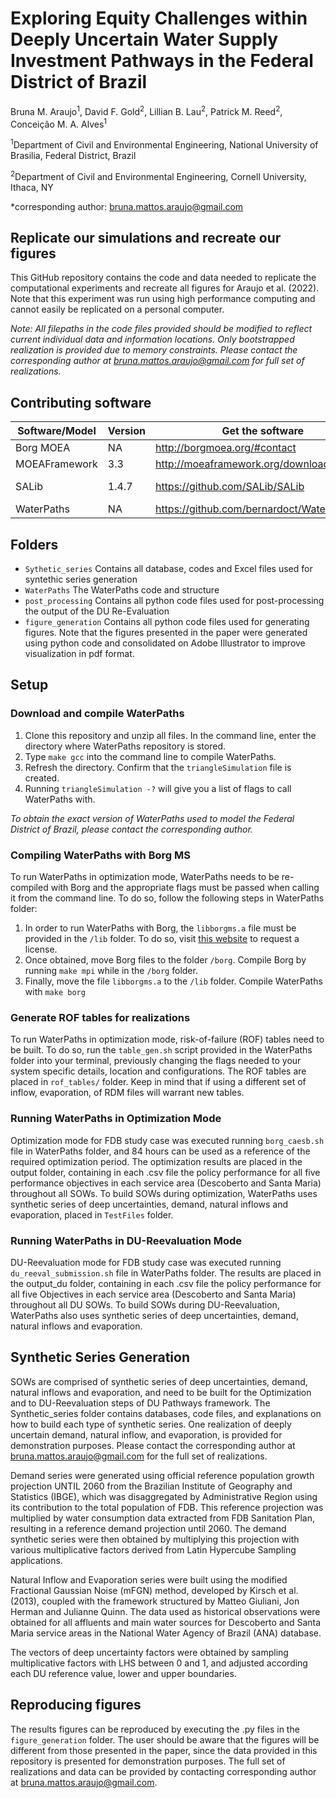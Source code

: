 # Exploring Equity Challenges within Deeply Uncertain Water Supply Investment Pathways in the Federal District of Brazil
Bruna M. Araujo<sup>1</sup>, David F. Gold<sup>2</sup>, Lillian B. Lau<sup>2</sup>, Patrick M. Reed<sup>2</sup>, Conceição M. A. Alves<sup>1</sup>

<sup>1</sup>Department of Civil and Environmental Engineering, National University of Brasilia, Federal District, Brazil

<sup>2</sup>Department of Civil and Environmental Engineering, Cornell University, Ithaca, NY

*corresponding author: bruna.mattos.araujo@gmail.com

## Replicate our simulations and recreate our figures
This GitHub repository contains the code and data needed to replicate the computational experiments and recreate all figures for Araujo et al. (2022). Note that this experiment was run using high performance computing and cannot easily be replicated on a personal computer.

*Note: All filepaths in the code files provided should be modified to reflect current individual data and information locations. Only bootstrapped realization is provided due to memory constraints. Please contact the corresponding author at bruna.mattos.araujo@gmail.com for full set of realizations.*

## Contributing software

|  Software/Model  |  Version  |  Get the software  |  DOI  | 
| ---------------- | --------- | ---------------- |------ |
| Borg MOEA | NA | http://borgmoea.org/#contact | 10.1162/EVCO_a_00075 |
| MOEAFramework | 3.3 | http://moeaframework.org/downloads.html | NA |
| SALib | 1.4.7 | https://github.com/SALib/SALib | doi:10.18174/sesmo.18155 <br> doi:10.21105/joss.00097 |
| WaterPaths | NA | https://github.com/bernardoct/WaterPaths.git | doi.org/10.1016/j.envsoft.2020.104772 |

## Folders
- `Sythetic_series` Contains all database, codes and Excel files used for syntethic series generation
- `WaterPaths` The WaterPaths code and structure
- `post_processing` Contains all python code files used for post-processing the output of the DU Re-Evaluation
- `figure_generation` Contains all python code files used for generating figures. Note that the figures presented in the paper were generated using python code and consolidated on Adobe Illustrator to improve visualization in pdf format.

## Setup
### Download and compile WaterPaths
1. Clone this repository and unzip all files. In the command line, enter the directory where WaterPaths repository is stored.
2. Type `make gcc` into the command line to compile WaterPaths.
3. Refresh the directory. Confirm that the `triangleSimulation` file is created.
4. Running `triangleSimulation -?` will give you a list of flags to call WaterPaths with.

*To obtain the exact version of WaterPaths used to model the Federal District of Brazil, please contact the corresponding author.*

### Compiling WaterPaths with Borg MS 
To run WaterPaths in optimization mode, WaterPaths needs to be re-compiled with Borg and the appropriate flags must be passed when calling it from the command line. To do so, follow the following steps in WaterPaths folder:
1. In order to run WaterPaths with Borg, the `libborgms.a` file must be provided in the `/lib` folder. To do so, visit [this website](borgmoea.org) to request a license.
2. Once obtained, move Borg files to the folder `/borg`. Compile Borg by running `make mpi` while in the `/borg` folder.
3. Finally, move the file  `libborgms.a` to the `/lib` folder. Compile WaterPaths with `make borg`

### Generate ROF tables for realizations
To run WaterPaths in optimization mode, risk-of-failure (ROF) tables need to be built. To do so, run the `table_gen.sh` script provided in the WaterPaths folder into your terminal, previously changing the flags needed to your system specific details, location and configurations. The ROF tables are placed in `rof_tables/` folder. Keep in mind that if using a different set of inflow, evaporation, of RDM files will warrant new tables.

### Running WaterPaths in Optimization Mode
Optimization mode for FDB study case was executed running `borg_caesb.sh` file in WaterPaths folder, and 84 hours can be used as a reference of the required optimization period. The optimization results are placed in the output folder, containing in each .csv file the policy performance for all five performance objectives in each service area (Descoberto and Santa Maria) throughout all SOWs. To build SOWs during optimization, WaterPaths uses synthetic series of deep uncertainties, demand, natural inflows and evaporation, placed in  `TestFiles` folder.

### Running WaterPaths in DU-Reevaluation Mode
DU-Reevaluation mode for FDB study case was executed running `du_reeval_submission.sh` file in WaterPaths folder. The results are placed in the output_du folder, containing in each .csv file the policy performance for all five Objectives in each service area (Descoberto and Santa Maria) throughout all DU SOWs. To build SOWs during DU-Reevaluation, WaterPaths also uses synthetic series of deep uncertainties, demand, natural inflows and evaporation. 

## Synthetic Series Generation
SOWs are comprised of synthetic series of deep uncertainties, demand, natural inflows and evaporation, and need to be built for the Optimization and to DU-Reevaluation steps of DU Pathways framework. The Synthetic_series folder contains databases, code files, and explanations on how to build each type of synthetic series. One realization of deeply uncertain demand, natural inflow, and evaporation, is provided for demonstration purposes. Please contact the corresponding author at [bruna.mattos.araujo@gmail.com](bruna.mattos.araujo@gmail.com) for the full set of realizations.

Demand series were generated using official reference population growth projection UNTIL 2060 from the Brazilian Institute of Geography and Statistics (IBGE), which was disaggregated by Administrative Region using its contribution to the total population of FDB. This reference projection was multiplied by water consumption data extracted from FDB Sanitation Plan, resulting in a reference demand projection until 2060. The demand synthetic series were then obtained by multiplying this projection with various multiplicative factors derived from Latin Hypercube Sampling applications.

Natural Inflow and Evaporation series were built using the modified Fractional Gaussian Noise (mFGN) method, developed by Kirsch et al. (2013), coupled with the framework structured by Matteo Giuliani, Jon Herman and Julianne Quinn. The data used as historical observations were obtained for all affluents and main water sources for Descoberto and Santa Maria service areas in the National Water Agency of Brazil (ANA) database. 

The vectors of deep uncertainty factors were obtained by sampling multiplicative factors with LHS between 0 and 1, and adjusted according each DU reference value, lower and upper boundaries. 

## Reproducing figures
The results figures can be reproduced by executing the .py files in the `figure_generation` folder. The user should be aware that the figures will be different from those presented in the paper, since the data provided in this repository is presented for demonstration purposes. The full set of realizations and data can be provided by contacting corresponding author at [bruna.mattos.araujo@gmail.com](bruna.mattos.araujo@gmail.com).

